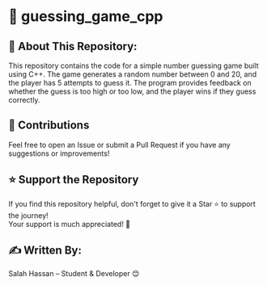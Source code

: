 # 🚀 guessing_game_cpp

## 🚀 About This Repository:
This repository contains the code for a simple number guessing game built using C++. The game generates a random number between 0 and 20, and the player has 5 attempts to guess it. The program provides feedback on whether the guess is too high or too low, and the player wins if they guess correctly.

## 🤝 Contributions
Feel free to open an Issue or submit a Pull Request if you have any suggestions or improvements!

## ⭐ Support the Repository
If you find this repository helpful, don't forget to give it a Star ⭐ to support the journey!  
Your support is much appreciated! 🙌

## ✍️ Written By:
Salah Hassan – Student & Developer 😊
